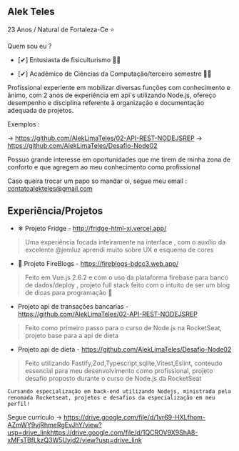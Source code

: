 ## Alek Teles
23 Anos / Natural de Fortaleza-Ce ⭐

Quem sou eu ?

* [✔] Entusiasta de fisiculturismo 🏋️‍♀️

* [✔] Acadêmico de Ciências da Computação/terceiro semestre 👨‍💻

Profissional experiente em mobilizar diversas funções com conhecimento e ânimo, com 2 anos de experiência em api´s utilizando Node.js, ofereço desempenho e disciplina referente à organização e documentação adequada de projetos.

Exemplos :

-> https://github.com/AlekLimaTeles/02-API-REST-NODEJSREP -> https://github.com/AlekLimaTeles/Desafio-Node02

Possuo grande interesse em oportunidades que me tirem de minha zona de conforto e que agregem ao meu conhecimento como profissional

Caso queira trocar um papo so mandar oi, segue meu email : contatoalekteles@gmail.com

## Experiência/Projetos
*  ❄ Projeto Fridge - http://fridge-html-xi.vercel.app/

>  Uma experiência focada inteiramente na interface , com o auxílio da excelente @jemluz aprendi muito sobre UX e esquema de cores

*  📘 Projeto FireBlogs - https://fireblogs-bdcc3.web.app/

>   Feito em Vue.js 2.6.2 e com o uso da plataforma firebase para banco de dados/deploy , projeto full stack feito com o intuito de ser um blog de dicas para
    programação 💬

*   Projeto api de transações bancarias - https://github.com/AlekLimaTeles/02-API-REST-NODEJSREP

>   Feito como primeiro passo para o curso de Node.js na RocketSeat, projeto base para a api de dieta

*   Projeto api de dieta - https://github.com/AlekLimaTeles/Desafio-Node02

> Feito utilizando Fastify,Zod,Typescript,sqlite,Vitest,Eslint, conteudo essencial para meu desenvolvimento como profissional, projeto desafio proposto durante o curso de Node.js da RocketSeat

    Cursando especialização em back-end utilizando Nodejs, ministrada pela renomada Rocketseat, projetos e desafios da especialização em meu perfil!
    

Segue currículo -> https://drive.google.com/file/d/1yr69-HXLfhom-AZmWY9vjRhmeRgEvJhY/view?usp=drive_linkhttps://drive.google.com/file/d/1QCROV9X9ShA8-xMFsTBfLkzQ3W5Uyjd2/view?usp=drive_link
